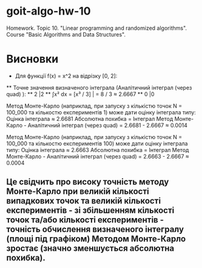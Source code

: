 # goit-algo-hw-10
Homework. Topic 10. "Linear programming and randomized algorithms". Course "Basic Algorithms and Data Structures". 

# Висновки
* Для функції f(x) = x^2 на відрізку [0, 2]:

** Точне значення визначеного інтеграла (Аналітичний інтеграл (через quad) ):
**    2                 |2 
**    ∫x² dx = [x³ / 3] | = 8 / 3 ≈ 2.6667 
**    0                 |0

Метод Монте-Карло (наприклад, при запуску з кількістю точок N = 100_000 та кількостю експериментів 1) може дати оцінку інтеграла типу:
    Оцінка інтеграла ≈ 2.6681
    Абсолютна похибка = Інтеграл Метод Монте-Карло - Аналітичний інтеграл (через quad) = 2.6681 - 2.6667 ≈ 0.0014

Метод Монте-Карло (наприклад, при запуску з кількістю точок N = 100_000 та кількостю експериментів 100) може дати оцінку інтеграла типу:
    Оцінка інтеграла ≈ 2.6663
    Абсолютна похибка = Інтеграл Метод Монте-Карло - Аналітичний інтеграл (через quad) = 2.6663 - 2.6667 ≈ 0.0004

## Це свідчить про високу точність методу Монте-Карло при великій кількості випадкових точок та великій кількості експериментів - зі збільшенням кількості точок та/або кількості експериментів - точність обчислення визначеного інтегралу (площі під графіком) Методом Монте-Карло зростає (значно зменшується абсолютна похибка).
